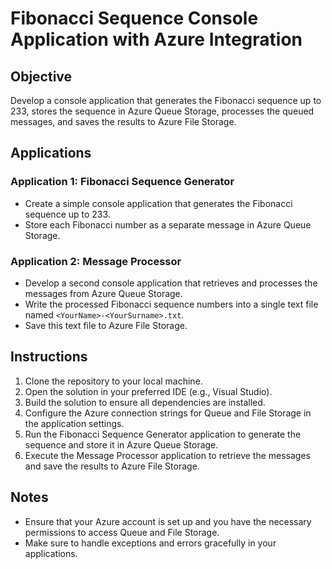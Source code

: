 # Fibonacci Sequence Console Application with Azure Integration

## Objective
Develop a console application that generates the Fibonacci sequence up to 233, stores the sequence in Azure Queue Storage, processes the queued messages, and saves the results to Azure File Storage.

## Applications

### Application 1: Fibonacci Sequence Generator
- Create a simple console application that generates the Fibonacci sequence up to 233.
- Store each Fibonacci number as a separate message in Azure Queue Storage.

### Application 2: Message Processor
- Develop a second console application that retrieves and processes the messages from Azure Queue Storage.
- Write the processed Fibonacci sequence numbers into a single text file named `<YourName>-<YourSurname>.txt`.
- Save this text file to Azure File Storage.

## Instructions
1. Clone the repository to your local machine.
2. Open the solution in your preferred IDE (e.g., Visual Studio).
3. Build the solution to ensure all dependencies are installed.
4. Configure the Azure connection strings for Queue and File Storage in the application settings.
5. Run the Fibonacci Sequence Generator application to generate the sequence and store it in Azure Queue Storage.
6. Execute the Message Processor application to retrieve the messages and save the results to Azure File Storage.

## Notes
- Ensure that your Azure account is set up and you have the necessary permissions to access Queue and File Storage.
- Make sure to handle exceptions and errors gracefully in your applications.
